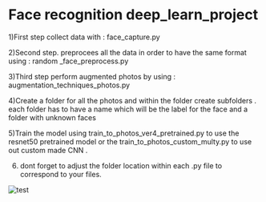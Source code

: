 # Face recognition deep_learn_project

1)First step collect data with : face_capture.py

2)Second step. preprocees all the data in order to have the same format using : random _face_preprocess.py

3)Third step perform augmented photos by using : augmentation_techniques_photos.py

4)Create a folder for all the photos and within the folder create subfolders . each folder has to have a name which will be the label for the face and a folder with unknown faces

5)Train the model using train_to_photos_ver4_pretrained.py to use the resnet50 pretrained model or the train_to_photos_custom_multy.py to use out custom made CNN .

6) dont forget to adjust the folder location within each .py file to correspond to your files.

   

![test](https://github.com/John-Theocharis/deep_learn_project/assets/118253762/e9a9d2fd-ddf1-4ba7-9eb5-231b6897a208)

